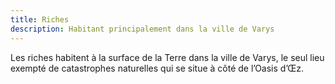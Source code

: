 ```yaml
---
title: Riches
description: Habitant principalement dans la ville de Varys
---
```


Les riches habitent à la surface de la Terre dans la ville de Varys, le seul lieu exempté de catastrophes naturelles qui se situe à côté de l’Oasis d’Œz.
